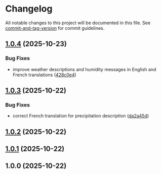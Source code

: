 # Changelog

All notable changes to this project will be documented in this file. See [commit-and-tag-version](https://github.com/absolute-version/commit-and-tag-version) for commit guidelines.

## [1.0.4](https://github.com/Mara-Li/weather-describe/compare/1.0.3...1.0.4) (2025-10-23)


### Bug Fixes

* improve weather descriptions and humidity messages in English and French translations ([428c0e4](https://github.com/Mara-Li/weather-describe/commit/428c0e470542efa51b9b8b2d61381a2cf94b8f08))

## [1.0.3](https://github.com/Mara-Li/weather-describe/compare/1.0.2...1.0.3) (2025-10-22)


### Bug Fixes

* correct French translation for precipitation description ([da2a45d](https://github.com/Mara-Li/weather-describe/commit/da2a45d22914161b59d9693832e1fae80de41d49))

## [1.0.2](///compare/1.0.1...1.0.2) (2025-10-22)

## [1.0.1](///compare/1.0.0...1.0.1) (2025-10-22)

## 1.0.0 (2025-10-22)
